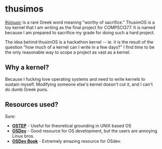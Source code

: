 # thusimos
[θύσιμος](https://lsj.gr/wiki/θύσιμος) is a rare Greek word meaning "worthy of sacrifice." ThusimOS is a toy kernel that I am writing as the final project for COMPSCI377. It is named because I am prepared to sacrifice my grade for doing such a hard project.

The idea behind thusimOS is a hackathon kernel -- ie. it is the result of the question "how much of a kernel can I write in a few days?" I find *time* to be the only reasonable way to scope a project as vast as a kernel.

## Why a kernel?
Because I fucking love operating systems and need to write kernels to sustain myself. Modifying someone else's kernel doesn't cut it, and I can't do dumb Greek puns.

## Resources used?
Sure:
- **[OSTEP](https://pages.cs.wisc.edu/~remzi/OSTEP/)** - Useful for theoretical grounding in UNIX based OS
- **[OSDev](https://wiki.osdev.org/Expanded_Main_Page)** - Good resource for OS development, but the users are annoying Linux bros.
- **[OSDev Book](https://www.cs.bham.ac.uk/~exr/lectures/opsys/10_11/lectures/os-dev.pdf)** - Extremely amazing resource for OSdev.
